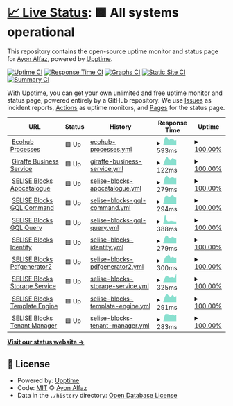 # [📈 Live Status](https://clone47.github.io/ecohub-processes-uptime): <!--live status--> **🟩 All systems operational**

This repository contains the open-source uptime monitor and status page for [Ayon Alfaz](https://clone47.github.io/ecohub-processes-uptime), powered by [Upptime](https://github.com/upptime/upptime).

[![Uptime CI](https://github.com/clone47/ecohub-processes-uptime/workflows/Uptime%20CI/badge.svg)](https://github.com/clone47/ecohub-processes-uptime/actions?query=workflow%3A%22Uptime+CI%22)
[![Response Time CI](https://github.com/clone47/ecohub-processes-uptime/workflows/Response%20Time%20CI/badge.svg)](https://github.com/clone47/ecohub-processes-uptime/actions?query=workflow%3A%22Response+Time+CI%22)
[![Graphs CI](https://github.com/clone47/ecohub-processes-uptime/workflows/Graphs%20CI/badge.svg)](https://github.com/clone47/ecohub-processes-uptime/actions?query=workflow%3A%22Graphs+CI%22)
[![Static Site CI](https://github.com/clone47/ecohub-processes-uptime/workflows/Static%20Site%20CI/badge.svg)](https://github.com/clone47/ecohub-processes-uptime/actions?query=workflow%3A%22Static+Site+CI%22)
[![Summary CI](https://github.com/clone47/ecohub-processes-uptime/workflows/Summary%20CI/badge.svg)](https://github.com/clone47/ecohub-processes-uptime/actions?query=workflow%3A%22Summary+CI%22)

With [Upptime](https://upptime.js.org), you can get your own unlimited and free uptime monitor and status page, powered entirely by a GitHub repository. We use [Issues](https://github.com/clone47/ecohub-processes-uptime/issues) as incident reports, [Actions](https://github.com/clone47/ecohub-processes-uptime/actions) as uptime monitors, and [Pages](https://clone47.github.io/ecohub-processes-uptime) for the status page.

<!--start: status pages-->
<!-- This summary is generated by Upptime (https://github.com/upptime/upptime) -->
<!-- Do not edit this manually, your changes will be overwritten -->
<!-- prettier-ignore -->
| URL | Status | History | Response Time | Uptime |
| --- | ------ | ------- | ------------- | ------ |
| <img alt="" src="https://az-cdn.selise.biz/selisecdn/cdn/giraffe/EcoHub_Logo.svg" height="13"> [Ecohub Processes](https://processes.myecohub.ch) | 🟩 Up | [ecohub-processes.yml](https://github.com/clone47/ecohub-processes-uptime/commits/HEAD/history/ecohub-processes.yml) | <details><summary><img alt="Response time graph" src="./graphs/ecohub-processes/response-time-week.png" height="20"> 593ms</summary><br><a href="https://ep-status.essential-sandbox.com/history/ecohub-processes"><img alt="Response time 590" src="https://img.shields.io/endpoint?url=https%3A%2F%2Fraw.githubusercontent.com%2Fclone47%2Fecohub-processes-uptime%2FHEAD%2Fapi%2Fecohub-processes%2Fresponse-time.json"></a><br><a href="https://ep-status.essential-sandbox.com/history/ecohub-processes"><img alt="24-hour response time 498" src="https://img.shields.io/endpoint?url=https%3A%2F%2Fraw.githubusercontent.com%2Fclone47%2Fecohub-processes-uptime%2FHEAD%2Fapi%2Fecohub-processes%2Fresponse-time-day.json"></a><br><a href="https://ep-status.essential-sandbox.com/history/ecohub-processes"><img alt="7-day response time 593" src="https://img.shields.io/endpoint?url=https%3A%2F%2Fraw.githubusercontent.com%2Fclone47%2Fecohub-processes-uptime%2FHEAD%2Fapi%2Fecohub-processes%2Fresponse-time-week.json"></a><br><a href="https://ep-status.essential-sandbox.com/history/ecohub-processes"><img alt="30-day response time 583" src="https://img.shields.io/endpoint?url=https%3A%2F%2Fraw.githubusercontent.com%2Fclone47%2Fecohub-processes-uptime%2FHEAD%2Fapi%2Fecohub-processes%2Fresponse-time-month.json"></a><br><a href="https://ep-status.essential-sandbox.com/history/ecohub-processes"><img alt="1-year response time 590" src="https://img.shields.io/endpoint?url=https%3A%2F%2Fraw.githubusercontent.com%2Fclone47%2Fecohub-processes-uptime%2FHEAD%2Fapi%2Fecohub-processes%2Fresponse-time-year.json"></a></details> | <details><summary><a href="https://ep-status.essential-sandbox.com/history/ecohub-processes">100.00%</a></summary><a href="https://ep-status.essential-sandbox.com/history/ecohub-processes"><img alt="All-time uptime 100.00%" src="https://img.shields.io/endpoint?url=https%3A%2F%2Fraw.githubusercontent.com%2Fclone47%2Fecohub-processes-uptime%2FHEAD%2Fapi%2Fecohub-processes%2Fuptime.json"></a><br><a href="https://ep-status.essential-sandbox.com/history/ecohub-processes"><img alt="24-hour uptime 100.00%" src="https://img.shields.io/endpoint?url=https%3A%2F%2Fraw.githubusercontent.com%2Fclone47%2Fecohub-processes-uptime%2FHEAD%2Fapi%2Fecohub-processes%2Fuptime-day.json"></a><br><a href="https://ep-status.essential-sandbox.com/history/ecohub-processes"><img alt="7-day uptime 100.00%" src="https://img.shields.io/endpoint?url=https%3A%2F%2Fraw.githubusercontent.com%2Fclone47%2Fecohub-processes-uptime%2FHEAD%2Fapi%2Fecohub-processes%2Fuptime-week.json"></a><br><a href="https://ep-status.essential-sandbox.com/history/ecohub-processes"><img alt="30-day uptime 100.00%" src="https://img.shields.io/endpoint?url=https%3A%2F%2Fraw.githubusercontent.com%2Fclone47%2Fecohub-processes-uptime%2FHEAD%2Fapi%2Fecohub-processes%2Fuptime-month.json"></a><br><a href="https://ep-status.essential-sandbox.com/history/ecohub-processes"><img alt="1-year uptime 100.00%" src="https://img.shields.io/endpoint?url=https%3A%2F%2Fraw.githubusercontent.com%2Fclone47%2Fecohub-processes-uptime%2FHEAD%2Fapi%2Fecohub-processes%2Fuptime-year.json"></a></details>
| <img alt="" src="https://az-cdn.selise.biz/selisecdn/cdn/giraffe/EcoHub_Logo.svg" height="13"> [Giraffe Business Service](https://processes.myecohub.ch/api/business-giraffe/GiraffeService/management/ping) | 🟩 Up | [giraffe-business-service.yml](https://github.com/clone47/ecohub-processes-uptime/commits/HEAD/history/giraffe-business-service.yml) | <details><summary><img alt="Response time graph" src="./graphs/giraffe-business-service/response-time-week.png" height="20"> 122ms</summary><br><a href="https://ep-status.essential-sandbox.com/history/giraffe-business-service"><img alt="Response time 122" src="https://img.shields.io/endpoint?url=https%3A%2F%2Fraw.githubusercontent.com%2Fclone47%2Fecohub-processes-uptime%2FHEAD%2Fapi%2Fgiraffe-business-service%2Fresponse-time.json"></a><br><a href="https://ep-status.essential-sandbox.com/history/giraffe-business-service"><img alt="24-hour response time 103" src="https://img.shields.io/endpoint?url=https%3A%2F%2Fraw.githubusercontent.com%2Fclone47%2Fecohub-processes-uptime%2FHEAD%2Fapi%2Fgiraffe-business-service%2Fresponse-time-day.json"></a><br><a href="https://ep-status.essential-sandbox.com/history/giraffe-business-service"><img alt="7-day response time 122" src="https://img.shields.io/endpoint?url=https%3A%2F%2Fraw.githubusercontent.com%2Fclone47%2Fecohub-processes-uptime%2FHEAD%2Fapi%2Fgiraffe-business-service%2Fresponse-time-week.json"></a><br><a href="https://ep-status.essential-sandbox.com/history/giraffe-business-service"><img alt="30-day response time 121" src="https://img.shields.io/endpoint?url=https%3A%2F%2Fraw.githubusercontent.com%2Fclone47%2Fecohub-processes-uptime%2FHEAD%2Fapi%2Fgiraffe-business-service%2Fresponse-time-month.json"></a><br><a href="https://ep-status.essential-sandbox.com/history/giraffe-business-service"><img alt="1-year response time 122" src="https://img.shields.io/endpoint?url=https%3A%2F%2Fraw.githubusercontent.com%2Fclone47%2Fecohub-processes-uptime%2FHEAD%2Fapi%2Fgiraffe-business-service%2Fresponse-time-year.json"></a></details> | <details><summary><a href="https://ep-status.essential-sandbox.com/history/giraffe-business-service">100.00%</a></summary><a href="https://ep-status.essential-sandbox.com/history/giraffe-business-service"><img alt="All-time uptime 100.00%" src="https://img.shields.io/endpoint?url=https%3A%2F%2Fraw.githubusercontent.com%2Fclone47%2Fecohub-processes-uptime%2FHEAD%2Fapi%2Fgiraffe-business-service%2Fuptime.json"></a><br><a href="https://ep-status.essential-sandbox.com/history/giraffe-business-service"><img alt="24-hour uptime 100.00%" src="https://img.shields.io/endpoint?url=https%3A%2F%2Fraw.githubusercontent.com%2Fclone47%2Fecohub-processes-uptime%2FHEAD%2Fapi%2Fgiraffe-business-service%2Fuptime-day.json"></a><br><a href="https://ep-status.essential-sandbox.com/history/giraffe-business-service"><img alt="7-day uptime 100.00%" src="https://img.shields.io/endpoint?url=https%3A%2F%2Fraw.githubusercontent.com%2Fclone47%2Fecohub-processes-uptime%2FHEAD%2Fapi%2Fgiraffe-business-service%2Fuptime-week.json"></a><br><a href="https://ep-status.essential-sandbox.com/history/giraffe-business-service"><img alt="30-day uptime 100.00%" src="https://img.shields.io/endpoint?url=https%3A%2F%2Fraw.githubusercontent.com%2Fclone47%2Fecohub-processes-uptime%2FHEAD%2Fapi%2Fgiraffe-business-service%2Fuptime-month.json"></a><br><a href="https://ep-status.essential-sandbox.com/history/giraffe-business-service"><img alt="1-year uptime 100.00%" src="https://img.shields.io/endpoint?url=https%3A%2F%2Fraw.githubusercontent.com%2Fclone47%2Fecohub-processes-uptime%2FHEAD%2Fapi%2Fgiraffe-business-service%2Fuptime-year.json"></a></details>
| <img alt="" src="https://images.selise.club/app_icon_xs_selise_8627edb2-513d-44e9-be8c-3de3461c3c05.png" height="13"> [SELISE Blocks Appcatalogue](https://processes.myecohub.ch/api/appcatalogue/v1/appcatalogue/management/ping) | 🟩 Up | [selise-blocks-appcatalogue.yml](https://github.com/clone47/ecohub-processes-uptime/commits/HEAD/history/selise-blocks-appcatalogue.yml) | <details><summary><img alt="Response time graph" src="./graphs/selise-blocks-appcatalogue/response-time-week.png" height="20"> 279ms</summary><br><a href="https://ep-status.essential-sandbox.com/history/selise-blocks-appcatalogue"><img alt="Response time 246" src="https://img.shields.io/endpoint?url=https%3A%2F%2Fraw.githubusercontent.com%2Fclone47%2Fecohub-processes-uptime%2FHEAD%2Fapi%2Fselise-blocks-appcatalogue%2Fresponse-time.json"></a><br><a href="https://ep-status.essential-sandbox.com/history/selise-blocks-appcatalogue"><img alt="24-hour response time 258" src="https://img.shields.io/endpoint?url=https%3A%2F%2Fraw.githubusercontent.com%2Fclone47%2Fecohub-processes-uptime%2FHEAD%2Fapi%2Fselise-blocks-appcatalogue%2Fresponse-time-day.json"></a><br><a href="https://ep-status.essential-sandbox.com/history/selise-blocks-appcatalogue"><img alt="7-day response time 279" src="https://img.shields.io/endpoint?url=https%3A%2F%2Fraw.githubusercontent.com%2Fclone47%2Fecohub-processes-uptime%2FHEAD%2Fapi%2Fselise-blocks-appcatalogue%2Fresponse-time-week.json"></a><br><a href="https://ep-status.essential-sandbox.com/history/selise-blocks-appcatalogue"><img alt="30-day response time 300" src="https://img.shields.io/endpoint?url=https%3A%2F%2Fraw.githubusercontent.com%2Fclone47%2Fecohub-processes-uptime%2FHEAD%2Fapi%2Fselise-blocks-appcatalogue%2Fresponse-time-month.json"></a><br><a href="https://ep-status.essential-sandbox.com/history/selise-blocks-appcatalogue"><img alt="1-year response time 246" src="https://img.shields.io/endpoint?url=https%3A%2F%2Fraw.githubusercontent.com%2Fclone47%2Fecohub-processes-uptime%2FHEAD%2Fapi%2Fselise-blocks-appcatalogue%2Fresponse-time-year.json"></a></details> | <details><summary><a href="https://ep-status.essential-sandbox.com/history/selise-blocks-appcatalogue">100.00%</a></summary><a href="https://ep-status.essential-sandbox.com/history/selise-blocks-appcatalogue"><img alt="All-time uptime 100.00%" src="https://img.shields.io/endpoint?url=https%3A%2F%2Fraw.githubusercontent.com%2Fclone47%2Fecohub-processes-uptime%2FHEAD%2Fapi%2Fselise-blocks-appcatalogue%2Fuptime.json"></a><br><a href="https://ep-status.essential-sandbox.com/history/selise-blocks-appcatalogue"><img alt="24-hour uptime 100.00%" src="https://img.shields.io/endpoint?url=https%3A%2F%2Fraw.githubusercontent.com%2Fclone47%2Fecohub-processes-uptime%2FHEAD%2Fapi%2Fselise-blocks-appcatalogue%2Fuptime-day.json"></a><br><a href="https://ep-status.essential-sandbox.com/history/selise-blocks-appcatalogue"><img alt="7-day uptime 100.00%" src="https://img.shields.io/endpoint?url=https%3A%2F%2Fraw.githubusercontent.com%2Fclone47%2Fecohub-processes-uptime%2FHEAD%2Fapi%2Fselise-blocks-appcatalogue%2Fuptime-week.json"></a><br><a href="https://ep-status.essential-sandbox.com/history/selise-blocks-appcatalogue"><img alt="30-day uptime 100.00%" src="https://img.shields.io/endpoint?url=https%3A%2F%2Fraw.githubusercontent.com%2Fclone47%2Fecohub-processes-uptime%2FHEAD%2Fapi%2Fselise-blocks-appcatalogue%2Fuptime-month.json"></a><br><a href="https://ep-status.essential-sandbox.com/history/selise-blocks-appcatalogue"><img alt="1-year uptime 100.00%" src="https://img.shields.io/endpoint?url=https%3A%2F%2Fraw.githubusercontent.com%2Fclone47%2Fecohub-processes-uptime%2FHEAD%2Fapi%2Fselise-blocks-appcatalogue%2Fuptime-year.json"></a></details>
| <img alt="" src="https://images.selise.club/app_icon_xs_selise_8627edb2-513d-44e9-be8c-3de3461c3c05.png" height="13"> [SELISE Blocks GQL Command](https://processes.myecohub.ch/api/gqlcommand/v1/ping) | 🟩 Up | [selise-blocks-gql-command.yml](https://github.com/clone47/ecohub-processes-uptime/commits/HEAD/history/selise-blocks-gql-command.yml) | <details><summary><img alt="Response time graph" src="./graphs/selise-blocks-gql-command/response-time-week.png" height="20"> 294ms</summary><br><a href="https://ep-status.essential-sandbox.com/history/selise-blocks-gql-command"><img alt="Response time 242" src="https://img.shields.io/endpoint?url=https%3A%2F%2Fraw.githubusercontent.com%2Fclone47%2Fecohub-processes-uptime%2FHEAD%2Fapi%2Fselise-blocks-gql-command%2Fresponse-time.json"></a><br><a href="https://ep-status.essential-sandbox.com/history/selise-blocks-gql-command"><img alt="24-hour response time 252" src="https://img.shields.io/endpoint?url=https%3A%2F%2Fraw.githubusercontent.com%2Fclone47%2Fecohub-processes-uptime%2FHEAD%2Fapi%2Fselise-blocks-gql-command%2Fresponse-time-day.json"></a><br><a href="https://ep-status.essential-sandbox.com/history/selise-blocks-gql-command"><img alt="7-day response time 294" src="https://img.shields.io/endpoint?url=https%3A%2F%2Fraw.githubusercontent.com%2Fclone47%2Fecohub-processes-uptime%2FHEAD%2Fapi%2Fselise-blocks-gql-command%2Fresponse-time-week.json"></a><br><a href="https://ep-status.essential-sandbox.com/history/selise-blocks-gql-command"><img alt="30-day response time 279" src="https://img.shields.io/endpoint?url=https%3A%2F%2Fraw.githubusercontent.com%2Fclone47%2Fecohub-processes-uptime%2FHEAD%2Fapi%2Fselise-blocks-gql-command%2Fresponse-time-month.json"></a><br><a href="https://ep-status.essential-sandbox.com/history/selise-blocks-gql-command"><img alt="1-year response time 242" src="https://img.shields.io/endpoint?url=https%3A%2F%2Fraw.githubusercontent.com%2Fclone47%2Fecohub-processes-uptime%2FHEAD%2Fapi%2Fselise-blocks-gql-command%2Fresponse-time-year.json"></a></details> | <details><summary><a href="https://ep-status.essential-sandbox.com/history/selise-blocks-gql-command">100.00%</a></summary><a href="https://ep-status.essential-sandbox.com/history/selise-blocks-gql-command"><img alt="All-time uptime 100.00%" src="https://img.shields.io/endpoint?url=https%3A%2F%2Fraw.githubusercontent.com%2Fclone47%2Fecohub-processes-uptime%2FHEAD%2Fapi%2Fselise-blocks-gql-command%2Fuptime.json"></a><br><a href="https://ep-status.essential-sandbox.com/history/selise-blocks-gql-command"><img alt="24-hour uptime 100.00%" src="https://img.shields.io/endpoint?url=https%3A%2F%2Fraw.githubusercontent.com%2Fclone47%2Fecohub-processes-uptime%2FHEAD%2Fapi%2Fselise-blocks-gql-command%2Fuptime-day.json"></a><br><a href="https://ep-status.essential-sandbox.com/history/selise-blocks-gql-command"><img alt="7-day uptime 100.00%" src="https://img.shields.io/endpoint?url=https%3A%2F%2Fraw.githubusercontent.com%2Fclone47%2Fecohub-processes-uptime%2FHEAD%2Fapi%2Fselise-blocks-gql-command%2Fuptime-week.json"></a><br><a href="https://ep-status.essential-sandbox.com/history/selise-blocks-gql-command"><img alt="30-day uptime 100.00%" src="https://img.shields.io/endpoint?url=https%3A%2F%2Fraw.githubusercontent.com%2Fclone47%2Fecohub-processes-uptime%2FHEAD%2Fapi%2Fselise-blocks-gql-command%2Fuptime-month.json"></a><br><a href="https://ep-status.essential-sandbox.com/history/selise-blocks-gql-command"><img alt="1-year uptime 100.00%" src="https://img.shields.io/endpoint?url=https%3A%2F%2Fraw.githubusercontent.com%2Fclone47%2Fecohub-processes-uptime%2FHEAD%2Fapi%2Fselise-blocks-gql-command%2Fuptime-year.json"></a></details>
| <img alt="" src="https://images.selise.club/app_icon_xs_selise_8627edb2-513d-44e9-be8c-3de3461c3c05.png" height="13"> [SELISE Blocks GQL Query](https://processes.myecohub.ch/api/gqlquery/v1/ping) | 🟩 Up | [selise-blocks-gql-query.yml](https://github.com/clone47/ecohub-processes-uptime/commits/HEAD/history/selise-blocks-gql-query.yml) | <details><summary><img alt="Response time graph" src="./graphs/selise-blocks-gql-query/response-time-week.png" height="20"> 388ms</summary><br><a href="https://ep-status.essential-sandbox.com/history/selise-blocks-gql-query"><img alt="Response time 257" src="https://img.shields.io/endpoint?url=https%3A%2F%2Fraw.githubusercontent.com%2Fclone47%2Fecohub-processes-uptime%2FHEAD%2Fapi%2Fselise-blocks-gql-query%2Fresponse-time.json"></a><br><a href="https://ep-status.essential-sandbox.com/history/selise-blocks-gql-query"><img alt="24-hour response time 246" src="https://img.shields.io/endpoint?url=https%3A%2F%2Fraw.githubusercontent.com%2Fclone47%2Fecohub-processes-uptime%2FHEAD%2Fapi%2Fselise-blocks-gql-query%2Fresponse-time-day.json"></a><br><a href="https://ep-status.essential-sandbox.com/history/selise-blocks-gql-query"><img alt="7-day response time 388" src="https://img.shields.io/endpoint?url=https%3A%2F%2Fraw.githubusercontent.com%2Fclone47%2Fecohub-processes-uptime%2FHEAD%2Fapi%2Fselise-blocks-gql-query%2Fresponse-time-week.json"></a><br><a href="https://ep-status.essential-sandbox.com/history/selise-blocks-gql-query"><img alt="30-day response time 345" src="https://img.shields.io/endpoint?url=https%3A%2F%2Fraw.githubusercontent.com%2Fclone47%2Fecohub-processes-uptime%2FHEAD%2Fapi%2Fselise-blocks-gql-query%2Fresponse-time-month.json"></a><br><a href="https://ep-status.essential-sandbox.com/history/selise-blocks-gql-query"><img alt="1-year response time 257" src="https://img.shields.io/endpoint?url=https%3A%2F%2Fraw.githubusercontent.com%2Fclone47%2Fecohub-processes-uptime%2FHEAD%2Fapi%2Fselise-blocks-gql-query%2Fresponse-time-year.json"></a></details> | <details><summary><a href="https://ep-status.essential-sandbox.com/history/selise-blocks-gql-query">100.00%</a></summary><a href="https://ep-status.essential-sandbox.com/history/selise-blocks-gql-query"><img alt="All-time uptime 100.00%" src="https://img.shields.io/endpoint?url=https%3A%2F%2Fraw.githubusercontent.com%2Fclone47%2Fecohub-processes-uptime%2FHEAD%2Fapi%2Fselise-blocks-gql-query%2Fuptime.json"></a><br><a href="https://ep-status.essential-sandbox.com/history/selise-blocks-gql-query"><img alt="24-hour uptime 100.00%" src="https://img.shields.io/endpoint?url=https%3A%2F%2Fraw.githubusercontent.com%2Fclone47%2Fecohub-processes-uptime%2FHEAD%2Fapi%2Fselise-blocks-gql-query%2Fuptime-day.json"></a><br><a href="https://ep-status.essential-sandbox.com/history/selise-blocks-gql-query"><img alt="7-day uptime 100.00%" src="https://img.shields.io/endpoint?url=https%3A%2F%2Fraw.githubusercontent.com%2Fclone47%2Fecohub-processes-uptime%2FHEAD%2Fapi%2Fselise-blocks-gql-query%2Fuptime-week.json"></a><br><a href="https://ep-status.essential-sandbox.com/history/selise-blocks-gql-query"><img alt="30-day uptime 100.00%" src="https://img.shields.io/endpoint?url=https%3A%2F%2Fraw.githubusercontent.com%2Fclone47%2Fecohub-processes-uptime%2FHEAD%2Fapi%2Fselise-blocks-gql-query%2Fuptime-month.json"></a><br><a href="https://ep-status.essential-sandbox.com/history/selise-blocks-gql-query"><img alt="1-year uptime 100.00%" src="https://img.shields.io/endpoint?url=https%3A%2F%2Fraw.githubusercontent.com%2Fclone47%2Fecohub-processes-uptime%2FHEAD%2Fapi%2Fselise-blocks-gql-query%2Fuptime-year.json"></a></details>
| <img alt="" src="https://images.selise.club/app_icon_xs_selise_8627edb2-513d-44e9-be8c-3de3461c3c05.png" height="13"> [SELISE Blocks Identity](https://processes.myecohub.ch/api/identity/v1/identity/management/ping) | 🟩 Up | [selise-blocks-identity.yml](https://github.com/clone47/ecohub-processes-uptime/commits/HEAD/history/selise-blocks-identity.yml) | <details><summary><img alt="Response time graph" src="./graphs/selise-blocks-identity/response-time-week.png" height="20"> 279ms</summary><br><a href="https://ep-status.essential-sandbox.com/history/selise-blocks-identity"><img alt="Response time 254" src="https://img.shields.io/endpoint?url=https%3A%2F%2Fraw.githubusercontent.com%2Fclone47%2Fecohub-processes-uptime%2FHEAD%2Fapi%2Fselise-blocks-identity%2Fresponse-time.json"></a><br><a href="https://ep-status.essential-sandbox.com/history/selise-blocks-identity"><img alt="24-hour response time 250" src="https://img.shields.io/endpoint?url=https%3A%2F%2Fraw.githubusercontent.com%2Fclone47%2Fecohub-processes-uptime%2FHEAD%2Fapi%2Fselise-blocks-identity%2Fresponse-time-day.json"></a><br><a href="https://ep-status.essential-sandbox.com/history/selise-blocks-identity"><img alt="7-day response time 279" src="https://img.shields.io/endpoint?url=https%3A%2F%2Fraw.githubusercontent.com%2Fclone47%2Fecohub-processes-uptime%2FHEAD%2Fapi%2Fselise-blocks-identity%2Fresponse-time-week.json"></a><br><a href="https://ep-status.essential-sandbox.com/history/selise-blocks-identity"><img alt="30-day response time 321" src="https://img.shields.io/endpoint?url=https%3A%2F%2Fraw.githubusercontent.com%2Fclone47%2Fecohub-processes-uptime%2FHEAD%2Fapi%2Fselise-blocks-identity%2Fresponse-time-month.json"></a><br><a href="https://ep-status.essential-sandbox.com/history/selise-blocks-identity"><img alt="1-year response time 254" src="https://img.shields.io/endpoint?url=https%3A%2F%2Fraw.githubusercontent.com%2Fclone47%2Fecohub-processes-uptime%2FHEAD%2Fapi%2Fselise-blocks-identity%2Fresponse-time-year.json"></a></details> | <details><summary><a href="https://ep-status.essential-sandbox.com/history/selise-blocks-identity">100.00%</a></summary><a href="https://ep-status.essential-sandbox.com/history/selise-blocks-identity"><img alt="All-time uptime 100.00%" src="https://img.shields.io/endpoint?url=https%3A%2F%2Fraw.githubusercontent.com%2Fclone47%2Fecohub-processes-uptime%2FHEAD%2Fapi%2Fselise-blocks-identity%2Fuptime.json"></a><br><a href="https://ep-status.essential-sandbox.com/history/selise-blocks-identity"><img alt="24-hour uptime 100.00%" src="https://img.shields.io/endpoint?url=https%3A%2F%2Fraw.githubusercontent.com%2Fclone47%2Fecohub-processes-uptime%2FHEAD%2Fapi%2Fselise-blocks-identity%2Fuptime-day.json"></a><br><a href="https://ep-status.essential-sandbox.com/history/selise-blocks-identity"><img alt="7-day uptime 100.00%" src="https://img.shields.io/endpoint?url=https%3A%2F%2Fraw.githubusercontent.com%2Fclone47%2Fecohub-processes-uptime%2FHEAD%2Fapi%2Fselise-blocks-identity%2Fuptime-week.json"></a><br><a href="https://ep-status.essential-sandbox.com/history/selise-blocks-identity"><img alt="30-day uptime 100.00%" src="https://img.shields.io/endpoint?url=https%3A%2F%2Fraw.githubusercontent.com%2Fclone47%2Fecohub-processes-uptime%2FHEAD%2Fapi%2Fselise-blocks-identity%2Fuptime-month.json"></a><br><a href="https://ep-status.essential-sandbox.com/history/selise-blocks-identity"><img alt="1-year uptime 100.00%" src="https://img.shields.io/endpoint?url=https%3A%2F%2Fraw.githubusercontent.com%2Fclone47%2Fecohub-processes-uptime%2FHEAD%2Fapi%2Fselise-blocks-identity%2Fuptime-year.json"></a></details>
| <img alt="" src="https://images.selise.club/app_icon_xs_selise_8627edb2-513d-44e9-be8c-3de3461c3c05.png" height="13"> [SELISE Blocks Pdfgenerator2](https://processes.myecohub.ch/api/pdfgenerator2/v1/PdfGeneratorHost/Management/Ping) | 🟩 Up | [selise-blocks-pdfgenerator2.yml](https://github.com/clone47/ecohub-processes-uptime/commits/HEAD/history/selise-blocks-pdfgenerator2.yml) | <details><summary><img alt="Response time graph" src="./graphs/selise-blocks-pdfgenerator2/response-time-week.png" height="20"> 300ms</summary><br><a href="https://ep-status.essential-sandbox.com/history/selise-blocks-pdfgenerator2"><img alt="Response time 249" src="https://img.shields.io/endpoint?url=https%3A%2F%2Fraw.githubusercontent.com%2Fclone47%2Fecohub-processes-uptime%2FHEAD%2Fapi%2Fselise-blocks-pdfgenerator2%2Fresponse-time.json"></a><br><a href="https://ep-status.essential-sandbox.com/history/selise-blocks-pdfgenerator2"><img alt="24-hour response time 267" src="https://img.shields.io/endpoint?url=https%3A%2F%2Fraw.githubusercontent.com%2Fclone47%2Fecohub-processes-uptime%2FHEAD%2Fapi%2Fselise-blocks-pdfgenerator2%2Fresponse-time-day.json"></a><br><a href="https://ep-status.essential-sandbox.com/history/selise-blocks-pdfgenerator2"><img alt="7-day response time 300" src="https://img.shields.io/endpoint?url=https%3A%2F%2Fraw.githubusercontent.com%2Fclone47%2Fecohub-processes-uptime%2FHEAD%2Fapi%2Fselise-blocks-pdfgenerator2%2Fresponse-time-week.json"></a><br><a href="https://ep-status.essential-sandbox.com/history/selise-blocks-pdfgenerator2"><img alt="30-day response time 310" src="https://img.shields.io/endpoint?url=https%3A%2F%2Fraw.githubusercontent.com%2Fclone47%2Fecohub-processes-uptime%2FHEAD%2Fapi%2Fselise-blocks-pdfgenerator2%2Fresponse-time-month.json"></a><br><a href="https://ep-status.essential-sandbox.com/history/selise-blocks-pdfgenerator2"><img alt="1-year response time 249" src="https://img.shields.io/endpoint?url=https%3A%2F%2Fraw.githubusercontent.com%2Fclone47%2Fecohub-processes-uptime%2FHEAD%2Fapi%2Fselise-blocks-pdfgenerator2%2Fresponse-time-year.json"></a></details> | <details><summary><a href="https://ep-status.essential-sandbox.com/history/selise-blocks-pdfgenerator2">100.00%</a></summary><a href="https://ep-status.essential-sandbox.com/history/selise-blocks-pdfgenerator2"><img alt="All-time uptime 100.00%" src="https://img.shields.io/endpoint?url=https%3A%2F%2Fraw.githubusercontent.com%2Fclone47%2Fecohub-processes-uptime%2FHEAD%2Fapi%2Fselise-blocks-pdfgenerator2%2Fuptime.json"></a><br><a href="https://ep-status.essential-sandbox.com/history/selise-blocks-pdfgenerator2"><img alt="24-hour uptime 100.00%" src="https://img.shields.io/endpoint?url=https%3A%2F%2Fraw.githubusercontent.com%2Fclone47%2Fecohub-processes-uptime%2FHEAD%2Fapi%2Fselise-blocks-pdfgenerator2%2Fuptime-day.json"></a><br><a href="https://ep-status.essential-sandbox.com/history/selise-blocks-pdfgenerator2"><img alt="7-day uptime 100.00%" src="https://img.shields.io/endpoint?url=https%3A%2F%2Fraw.githubusercontent.com%2Fclone47%2Fecohub-processes-uptime%2FHEAD%2Fapi%2Fselise-blocks-pdfgenerator2%2Fuptime-week.json"></a><br><a href="https://ep-status.essential-sandbox.com/history/selise-blocks-pdfgenerator2"><img alt="30-day uptime 100.00%" src="https://img.shields.io/endpoint?url=https%3A%2F%2Fraw.githubusercontent.com%2Fclone47%2Fecohub-processes-uptime%2FHEAD%2Fapi%2Fselise-blocks-pdfgenerator2%2Fuptime-month.json"></a><br><a href="https://ep-status.essential-sandbox.com/history/selise-blocks-pdfgenerator2"><img alt="1-year uptime 100.00%" src="https://img.shields.io/endpoint?url=https%3A%2F%2Fraw.githubusercontent.com%2Fclone47%2Fecohub-processes-uptime%2FHEAD%2Fapi%2Fselise-blocks-pdfgenerator2%2Fuptime-year.json"></a></details>
| <img alt="" src="https://images.selise.club/app_icon_xs_selise_8627edb2-513d-44e9-be8c-3de3461c3c05.png" height="13"> [SELISE Blocks Storage Service](https://processes.myecohub.ch/api/storageservice/v1/storageservice/management/ping) | 🟩 Up | [selise-blocks-storage-service.yml](https://github.com/clone47/ecohub-processes-uptime/commits/HEAD/history/selise-blocks-storage-service.yml) | <details><summary><img alt="Response time graph" src="./graphs/selise-blocks-storage-service/response-time-week.png" height="20"> 325ms</summary><br><a href="https://ep-status.essential-sandbox.com/history/selise-blocks-storage-service"><img alt="Response time 299" src="https://img.shields.io/endpoint?url=https%3A%2F%2Fraw.githubusercontent.com%2Fclone47%2Fecohub-processes-uptime%2FHEAD%2Fapi%2Fselise-blocks-storage-service%2Fresponse-time.json"></a><br><a href="https://ep-status.essential-sandbox.com/history/selise-blocks-storage-service"><img alt="24-hour response time 490" src="https://img.shields.io/endpoint?url=https%3A%2F%2Fraw.githubusercontent.com%2Fclone47%2Fecohub-processes-uptime%2FHEAD%2Fapi%2Fselise-blocks-storage-service%2Fresponse-time-day.json"></a><br><a href="https://ep-status.essential-sandbox.com/history/selise-blocks-storage-service"><img alt="7-day response time 325" src="https://img.shields.io/endpoint?url=https%3A%2F%2Fraw.githubusercontent.com%2Fclone47%2Fecohub-processes-uptime%2FHEAD%2Fapi%2Fselise-blocks-storage-service%2Fresponse-time-week.json"></a><br><a href="https://ep-status.essential-sandbox.com/history/selise-blocks-storage-service"><img alt="30-day response time 313" src="https://img.shields.io/endpoint?url=https%3A%2F%2Fraw.githubusercontent.com%2Fclone47%2Fecohub-processes-uptime%2FHEAD%2Fapi%2Fselise-blocks-storage-service%2Fresponse-time-month.json"></a><br><a href="https://ep-status.essential-sandbox.com/history/selise-blocks-storage-service"><img alt="1-year response time 299" src="https://img.shields.io/endpoint?url=https%3A%2F%2Fraw.githubusercontent.com%2Fclone47%2Fecohub-processes-uptime%2FHEAD%2Fapi%2Fselise-blocks-storage-service%2Fresponse-time-year.json"></a></details> | <details><summary><a href="https://ep-status.essential-sandbox.com/history/selise-blocks-storage-service">100.00%</a></summary><a href="https://ep-status.essential-sandbox.com/history/selise-blocks-storage-service"><img alt="All-time uptime 100.00%" src="https://img.shields.io/endpoint?url=https%3A%2F%2Fraw.githubusercontent.com%2Fclone47%2Fecohub-processes-uptime%2FHEAD%2Fapi%2Fselise-blocks-storage-service%2Fuptime.json"></a><br><a href="https://ep-status.essential-sandbox.com/history/selise-blocks-storage-service"><img alt="24-hour uptime 100.00%" src="https://img.shields.io/endpoint?url=https%3A%2F%2Fraw.githubusercontent.com%2Fclone47%2Fecohub-processes-uptime%2FHEAD%2Fapi%2Fselise-blocks-storage-service%2Fuptime-day.json"></a><br><a href="https://ep-status.essential-sandbox.com/history/selise-blocks-storage-service"><img alt="7-day uptime 100.00%" src="https://img.shields.io/endpoint?url=https%3A%2F%2Fraw.githubusercontent.com%2Fclone47%2Fecohub-processes-uptime%2FHEAD%2Fapi%2Fselise-blocks-storage-service%2Fuptime-week.json"></a><br><a href="https://ep-status.essential-sandbox.com/history/selise-blocks-storage-service"><img alt="30-day uptime 100.00%" src="https://img.shields.io/endpoint?url=https%3A%2F%2Fraw.githubusercontent.com%2Fclone47%2Fecohub-processes-uptime%2FHEAD%2Fapi%2Fselise-blocks-storage-service%2Fuptime-month.json"></a><br><a href="https://ep-status.essential-sandbox.com/history/selise-blocks-storage-service"><img alt="1-year uptime 100.00%" src="https://img.shields.io/endpoint?url=https%3A%2F%2Fraw.githubusercontent.com%2Fclone47%2Fecohub-processes-uptime%2FHEAD%2Fapi%2Fselise-blocks-storage-service%2Fuptime-year.json"></a></details>
| <img alt="" src="https://images.selise.club/app_icon_xs_selise_8627edb2-513d-44e9-be8c-3de3461c3c05.png" height="13"> [SELISE Blocks Template Engine](https://processes.myecohub.ch/api/templateengine/v1/templateengineservice/management/ping) | 🟩 Up | [selise-blocks-template-engine.yml](https://github.com/clone47/ecohub-processes-uptime/commits/HEAD/history/selise-blocks-template-engine.yml) | <details><summary><img alt="Response time graph" src="./graphs/selise-blocks-template-engine/response-time-week.png" height="20"> 291ms</summary><br><a href="https://ep-status.essential-sandbox.com/history/selise-blocks-template-engine"><img alt="Response time 258" src="https://img.shields.io/endpoint?url=https%3A%2F%2Fraw.githubusercontent.com%2Fclone47%2Fecohub-processes-uptime%2FHEAD%2Fapi%2Fselise-blocks-template-engine%2Fresponse-time.json"></a><br><a href="https://ep-status.essential-sandbox.com/history/selise-blocks-template-engine"><img alt="24-hour response time 283" src="https://img.shields.io/endpoint?url=https%3A%2F%2Fraw.githubusercontent.com%2Fclone47%2Fecohub-processes-uptime%2FHEAD%2Fapi%2Fselise-blocks-template-engine%2Fresponse-time-day.json"></a><br><a href="https://ep-status.essential-sandbox.com/history/selise-blocks-template-engine"><img alt="7-day response time 291" src="https://img.shields.io/endpoint?url=https%3A%2F%2Fraw.githubusercontent.com%2Fclone47%2Fecohub-processes-uptime%2FHEAD%2Fapi%2Fselise-blocks-template-engine%2Fresponse-time-week.json"></a><br><a href="https://ep-status.essential-sandbox.com/history/selise-blocks-template-engine"><img alt="30-day response time 350" src="https://img.shields.io/endpoint?url=https%3A%2F%2Fraw.githubusercontent.com%2Fclone47%2Fecohub-processes-uptime%2FHEAD%2Fapi%2Fselise-blocks-template-engine%2Fresponse-time-month.json"></a><br><a href="https://ep-status.essential-sandbox.com/history/selise-blocks-template-engine"><img alt="1-year response time 258" src="https://img.shields.io/endpoint?url=https%3A%2F%2Fraw.githubusercontent.com%2Fclone47%2Fecohub-processes-uptime%2FHEAD%2Fapi%2Fselise-blocks-template-engine%2Fresponse-time-year.json"></a></details> | <details><summary><a href="https://ep-status.essential-sandbox.com/history/selise-blocks-template-engine">100.00%</a></summary><a href="https://ep-status.essential-sandbox.com/history/selise-blocks-template-engine"><img alt="All-time uptime 100.00%" src="https://img.shields.io/endpoint?url=https%3A%2F%2Fraw.githubusercontent.com%2Fclone47%2Fecohub-processes-uptime%2FHEAD%2Fapi%2Fselise-blocks-template-engine%2Fuptime.json"></a><br><a href="https://ep-status.essential-sandbox.com/history/selise-blocks-template-engine"><img alt="24-hour uptime 100.00%" src="https://img.shields.io/endpoint?url=https%3A%2F%2Fraw.githubusercontent.com%2Fclone47%2Fecohub-processes-uptime%2FHEAD%2Fapi%2Fselise-blocks-template-engine%2Fuptime-day.json"></a><br><a href="https://ep-status.essential-sandbox.com/history/selise-blocks-template-engine"><img alt="7-day uptime 100.00%" src="https://img.shields.io/endpoint?url=https%3A%2F%2Fraw.githubusercontent.com%2Fclone47%2Fecohub-processes-uptime%2FHEAD%2Fapi%2Fselise-blocks-template-engine%2Fuptime-week.json"></a><br><a href="https://ep-status.essential-sandbox.com/history/selise-blocks-template-engine"><img alt="30-day uptime 100.00%" src="https://img.shields.io/endpoint?url=https%3A%2F%2Fraw.githubusercontent.com%2Fclone47%2Fecohub-processes-uptime%2FHEAD%2Fapi%2Fselise-blocks-template-engine%2Fuptime-month.json"></a><br><a href="https://ep-status.essential-sandbox.com/history/selise-blocks-template-engine"><img alt="1-year uptime 100.00%" src="https://img.shields.io/endpoint?url=https%3A%2F%2Fraw.githubusercontent.com%2Fclone47%2Fecohub-processes-uptime%2FHEAD%2Fapi%2Fselise-blocks-template-engine%2Fuptime-year.json"></a></details>
| <img alt="" src="https://images.selise.club/app_icon_xs_selise_8627edb2-513d-44e9-be8c-3de3461c3c05.png" height="13"> [SELISE Blocks Tenant Manager](https://processes.myecohub.ch/api/tenant/v1/tenantmanager/management/ping) | 🟩 Up | [selise-blocks-tenant-manager.yml](https://github.com/clone47/ecohub-processes-uptime/commits/HEAD/history/selise-blocks-tenant-manager.yml) | <details><summary><img alt="Response time graph" src="./graphs/selise-blocks-tenant-manager/response-time-week.png" height="20"> 283ms</summary><br><a href="https://ep-status.essential-sandbox.com/history/selise-blocks-tenant-manager"><img alt="Response time 241" src="https://img.shields.io/endpoint?url=https%3A%2F%2Fraw.githubusercontent.com%2Fclone47%2Fecohub-processes-uptime%2FHEAD%2Fapi%2Fselise-blocks-tenant-manager%2Fresponse-time.json"></a><br><a href="https://ep-status.essential-sandbox.com/history/selise-blocks-tenant-manager"><img alt="24-hour response time 277" src="https://img.shields.io/endpoint?url=https%3A%2F%2Fraw.githubusercontent.com%2Fclone47%2Fecohub-processes-uptime%2FHEAD%2Fapi%2Fselise-blocks-tenant-manager%2Fresponse-time-day.json"></a><br><a href="https://ep-status.essential-sandbox.com/history/selise-blocks-tenant-manager"><img alt="7-day response time 283" src="https://img.shields.io/endpoint?url=https%3A%2F%2Fraw.githubusercontent.com%2Fclone47%2Fecohub-processes-uptime%2FHEAD%2Fapi%2Fselise-blocks-tenant-manager%2Fresponse-time-week.json"></a><br><a href="https://ep-status.essential-sandbox.com/history/selise-blocks-tenant-manager"><img alt="30-day response time 286" src="https://img.shields.io/endpoint?url=https%3A%2F%2Fraw.githubusercontent.com%2Fclone47%2Fecohub-processes-uptime%2FHEAD%2Fapi%2Fselise-blocks-tenant-manager%2Fresponse-time-month.json"></a><br><a href="https://ep-status.essential-sandbox.com/history/selise-blocks-tenant-manager"><img alt="1-year response time 241" src="https://img.shields.io/endpoint?url=https%3A%2F%2Fraw.githubusercontent.com%2Fclone47%2Fecohub-processes-uptime%2FHEAD%2Fapi%2Fselise-blocks-tenant-manager%2Fresponse-time-year.json"></a></details> | <details><summary><a href="https://ep-status.essential-sandbox.com/history/selise-blocks-tenant-manager">100.00%</a></summary><a href="https://ep-status.essential-sandbox.com/history/selise-blocks-tenant-manager"><img alt="All-time uptime 100.00%" src="https://img.shields.io/endpoint?url=https%3A%2F%2Fraw.githubusercontent.com%2Fclone47%2Fecohub-processes-uptime%2FHEAD%2Fapi%2Fselise-blocks-tenant-manager%2Fuptime.json"></a><br><a href="https://ep-status.essential-sandbox.com/history/selise-blocks-tenant-manager"><img alt="24-hour uptime 100.00%" src="https://img.shields.io/endpoint?url=https%3A%2F%2Fraw.githubusercontent.com%2Fclone47%2Fecohub-processes-uptime%2FHEAD%2Fapi%2Fselise-blocks-tenant-manager%2Fuptime-day.json"></a><br><a href="https://ep-status.essential-sandbox.com/history/selise-blocks-tenant-manager"><img alt="7-day uptime 100.00%" src="https://img.shields.io/endpoint?url=https%3A%2F%2Fraw.githubusercontent.com%2Fclone47%2Fecohub-processes-uptime%2FHEAD%2Fapi%2Fselise-blocks-tenant-manager%2Fuptime-week.json"></a><br><a href="https://ep-status.essential-sandbox.com/history/selise-blocks-tenant-manager"><img alt="30-day uptime 100.00%" src="https://img.shields.io/endpoint?url=https%3A%2F%2Fraw.githubusercontent.com%2Fclone47%2Fecohub-processes-uptime%2FHEAD%2Fapi%2Fselise-blocks-tenant-manager%2Fuptime-month.json"></a><br><a href="https://ep-status.essential-sandbox.com/history/selise-blocks-tenant-manager"><img alt="1-year uptime 100.00%" src="https://img.shields.io/endpoint?url=https%3A%2F%2Fraw.githubusercontent.com%2Fclone47%2Fecohub-processes-uptime%2FHEAD%2Fapi%2Fselise-blocks-tenant-manager%2Fuptime-year.json"></a></details>

<!--end: status pages-->

[**Visit our status website →**](https://clone47.github.io/ecohub-processes-uptime)

## 📄 License

- Powered by: [Upptime](https://github.com/upptime/upptime)
- Code: [MIT](./LICENSE) © [Ayon Alfaz](https://clone47.github.io/ecohub-processes-uptime)
- Data in the `./history` directory: [Open Database License](https://opendatacommons.org/licenses/odbl/1-0/)
